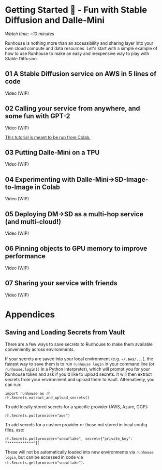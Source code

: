 # Getting Started 🐣 - Fun with Stable Diffusion and Dalle-Mini

_Watch time: ~10 minutes_

Runhouse is nothing more than an accessibility and sharing
layer into your own cloud compute and data resources. Let's
start with a simple example of how to use Runhouse to make an
easy and inexpensive way to play with Stable Diffusion.

## 01 A Stable Diffusion service on AWS in 5 lines of code

Video (WIP)

## 02 Calling your service from anywhere, and some fun with GPT-2

Video (WIP)

[This tutorial is meant to be run from Colab.](https://colab.research.google.com/github/run-house/tutorials/blob/main/01_Stable_Diffusion/p02_Colab_Stable_Diffusion.ipynb)

## 03 Putting Dalle-Mini on a TPU

Video (WIP)

## 04 Experimenting with Dalle-Mini->SD-Image-to-Image in Colab

Video (WIP)

## 05 Deploying DM->SD as a multi-hop service (and multi-cloud!)

Video (WIP)

## 06 Pinning objects to GPU memory to improve performance

Video (WIP)

## 07 Sharing your service with friends

Video (WIP)

# Appendices

## Saving and Loading Secrets from Vault

There are a few ways to save secrets to Runhouse to make
them available conveniently across environments.

If your secrets are saved into your local environment (e.g. `~/.aws/...`), 
the fastest way to save them is to run `runhouse login` in your command line 
(or `runhouse.login()` in a Python interpreter), which will prompt you for 
your Runhouse token and ask if you'd like to upload secrets. It will then 
extract secrets from your environment and upload them to Vault. Alternatively, 
you can run:
```
import runhouse as rh
rh.Secrets.extract_and_upload_secrets()
```

To add locally stored secrets for a specific provider (AWS, Azure, GCP):
```
rh.Secrets.put(provider="aws")
```

To add secrets for a custom provider or those not stored in local config files, use:

```
rh.Secrets.put(provider="snowflake", secret={"private_key": "************"})
```
These will not be automatically loaded into new environments via `runhouse login`,
but can be accessed in code via `rh.Secrets.get(provider="snowflake")`.